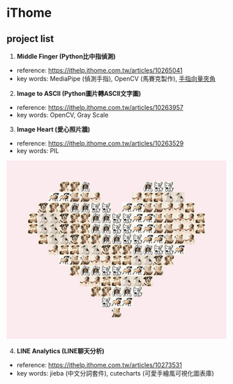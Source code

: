 # iThome

## project list

1. **Middle Finger (Python比中指偵測)**

- reference: https://ithelp.ithome.com.tw/articles/10265041
- key words: MediaPipe (偵測手指), OpenCV (馬賽克製作), [手指向量夾角](https://codechina.csdn.net/EricLee/handpose_x/-/issues/3)

2. **Image to ASCII (Python圖片轉ASCII文字圖)**

- reference: https://ithelp.ithome.com.tw/articles/10263957
- key words: OpenCV, Gray Scale

3. **Image Heart (愛心照片牆)**

- reference: https://ithelp.ithome.com.tw/articles/10263529
- key words: PIL

![dog heart](image-heart.jpg)

4. **LINE Analytics (LINE聊天分析)**

- reference: https://ithelp.ithome.com.tw/articles/10273531
- key words: jieba (中文分詞套件), cutecharts (可愛手繪風可視化圖表庫)

